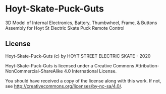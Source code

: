 # Hoyt-Skate-Puck-Guts
3D Model of Internal Electronics, Battery, Thumbwheel, Frame, &amp; Buttons Assembly for Hoyt St Electric Skate Puck Remote Control


## License

Hoyt-Skate-Puck-Guts (c) by HOYT STREET ELECTRIC SKATE - 2020

Hoyt-Skate-Puck-Guts is licensed under a
Creative Commons Attribution-NonCommercial-ShareAlike 4.0 International License.

You should have received a copy of the license along with this
work. If not, see <http://creativecommons.org/licenses/by-nc-sa/4.0/>.